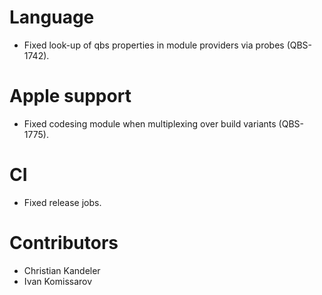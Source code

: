 # Language
* Fixed look-up of qbs properties in module providers via probes (QBS-1742).

# Apple support
* Fixed codesing module when multiplexing over build variants (QBS-1775).

# CI
* Fixed release jobs.

# Contributors
* Christian Kandeler
* Ivan Komissarov
